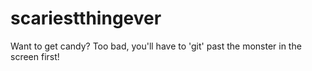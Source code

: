 # scariestthingever
Want to get candy? Too bad, you'll have to 'git' past the monster in the screen first!

